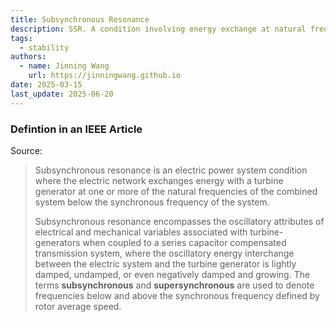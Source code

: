```yaml
---
title: Subsynchronous Resonance
description: SSR. A condition involving energy exchange at natural frequencies below the synchronous frequency.
tags:
  - stability
authors:
  - name: Jinning Wang
    url: https://jinningwang.github.io
date: 2025-03-15
last_update: 2025-06-20
---
```


### Defintion in an IEEE Article

Source: <d-cite key="ieee1980subsynchronous"></d-cite>

> Subsynchronous resonance is an electric power system condition where the electric network exchanges energy with a turbine generator at one or more of the natural frequencies of the combined system below the synchronous frequency of the system.
>
> Subsynchronous resonance encompasses the oscillatory attributes of electrical and mechanical variables associated with turbine-generators when coupled to a series capacitor compensated transmission system, where the oscillatory energy interchange between the electric system and the turbine generator is lightly damped, undamped, or even negatively damped and growing.
> The terms **subsynchronous** and **supersynchronous** are used to denote frequencies below and above the synchronous frequency defined by rotor average speed.
